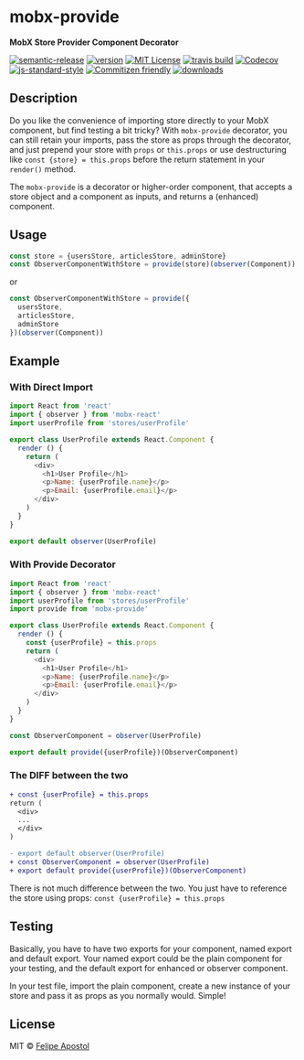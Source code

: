 # mobx-provide

**MobX Store Provider Component Decorator**

[![semantic-release](https://img.shields.io/badge/%20%20%F0%9F%93%A6%F0%9F%9A%80-semantic--release-e10079.svg?style=flat-square)](https://github.com/semantic-release/semantic-release)
[![version](https://img.shields.io/npm/v/mobx-provide.svg?style=flat-square)](http://npm.im/mobx-provide)
[![MIT License](https://img.shields.io/npm/l/mobx-provide.svg?style=flat-square)](http://opensource.org/licenses/MIT)
[![travis build](https://img.shields.io/travis/flipjs/mobx-provide.svg?style=flat-square)](https://travis-ci.org/flipjs/mobx-provide)
[![Codecov](https://img.shields.io/codecov/c/github/flipjs/mobx-provide.svg?style=flat-square)](https://codecov.io/github/flipjs/mobx-provide)
[![js-standard-style](https://img.shields.io/badge/code%20style-standard-brightgreen.svg?style=flat-square)](https://github.com/feross/standard)
[![Commitizen friendly](https://img.shields.io/badge/commitizen-friendly-brightgreen.svg?style=flat-square)](http://commitizen.github.io/cz-cli/)
[![downloads](https://img.shields.io/npm/dm/mobx-provide.svg?style=flat-square)](http://npm-stat.com/charts.html?package=mobx-provide&from=2016-03-24)

## Description

Do you like the convenience of importing store directly to your MobX component, but find testing a bit tricky? With `mobx-provide` decorator, you can still retain your imports, pass the store as props through the decorator, and just prepend your store with `props` or `this.props` or use destructuring like `const {store} = this.props` before the return statement in your `render()` method.

The `mobx-provide` is a decorator or higher-order component, that accepts a store object and a component as inputs, and returns a (enhanced) component.

## Usage

```js
const store = {usersStore, articlesStore, adminStore}
const ObserverComponentWithStore = provide(store)(observer(Component))
```

or

```js
const ObserverComponentWithStore = provide({
  usersStore,
  articlesStore,
  adminStore
})(observer(Component))
```

## Example

### With Direct Import

```js
import React from 'react'
import { observer } from 'mobx-react'
import userProfile from 'stores/userProfile'

export class UserProfile extends React.Component {
  render () {
    return (
      <div>
        <h1>User Profile</h1>
        <p>Name: {userProfile.name}</p>
        <p>Email: {userProfile.email}</p>
      </div>
    )
  }
}

export default observer(UserProfile)
```

### With Provide Decorator

```js
import React from 'react'
import { observer } from 'mobx-react'
import userProfile from 'stores/userProfile'
import provide from 'mobx-provide'

export class UserProfile extends React.Component {
  render () {
    const {userProfile} = this.props
    return (
      <div>
        <h1>User Profile</h1>
        <p>Name: {userProfile.name}</p>
        <p>Email: {userProfile.email}</p>
      </div>
    )
  }
}

const ObserverComponent = observer(UserProfile)

export default provide({userProfile})(ObserverComponent)
```

### The DIFF between the two

```diff
+ const {userProfile} = this.props
return (
  <div>
  ...
  </div>
)
```

```diff
- export default observer(UserProfile)
+ const ObserverComponent = observer(UserProfile)
+ export default provide({userProfile})(ObserverComponent)
```

There is not much difference between the two. You just have to reference the store using props:
`const {userProfile} = this.props`

## Testing

Basically, you have to have two exports for your component, named export and default export. Your named export could be the plain component for your testing, and the default export for enhanced or observer component.

In your test file, import the plain component, create a new instance of your store and pass it as props as you normally would. Simple!

## License

MIT © [Felipe Apostol](https://github.com/flipjs)


